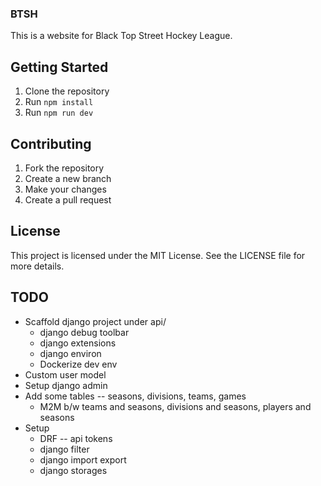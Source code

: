 ### BTSH

This is a website for Black Top Street Hockey League.

## Getting Started

1. Clone the repository
2. Run `npm install`
3. Run `npm run dev`

## Contributing

1. Fork the repository
2. Create a new branch
3. Make your changes
4. Create a pull request

## License

This project is licensed under the MIT License. See the LICENSE file for more details.



## TODO 
* Scaffold django project under api/
  * django debug toolbar
  * django extensions
  * django environ
  * Dockerize dev env
* Custom user model
* Setup django admin
* Add some tables -- seasons, divisions, teams, games
  * M2M b/w teams and seasons, divisions and seasons, players and seasons
* Setup
  * DRF -- api tokens
  * django filter
  * django import export
  * django storages

